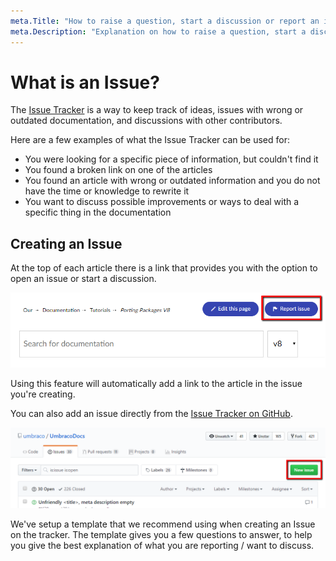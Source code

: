 ```yaml
---
meta.Title: "How to raise a question, start a discussion or report an issue on the Umbraco Documentation Issue Tracker."
meta.Description: "Explanation on how to raise a question, start a discussion or report an issue on the Umbraco Documentation Issue Tracker."
---
```

# What is an Issue?

The [Issue Tracker](https://github.com/umbraco/UmbracoDocs/issues) is a way to keep track of ideas, issues with wrong or outdated documentation, and discussions with other contributors.

Here are a few examples of what the Issue Tracker can be used for:

- You were looking for a specific piece of information, but couldn't find it
- You found a broken link on one of the articles
- You found an article with wrong or outdated information and you do not have the time or knowledge to rewrite it
- You want to discuss possible improvements or ways to deal with a specific thing in the documentation

## Creating an Issue

At the top of each article there is a link that provides you with the option to open an issue or start a discussion.

![Our issue button](images/report-issue.png)

Using this feature will automatically add a link to the article in the issue you're creating.

You can also add an issue directly from the [Issue Tracker on GitHub](https://github.com/umbraco/UmbracoDocs/issues).

![New issue on GitHub](images/new-issue.png)

We've setup a template that we recommend using when creating an Issue on the tracker. The template gives you a few questions to answer, to help you give the best explanation of what you are reporting / want to discuss.
